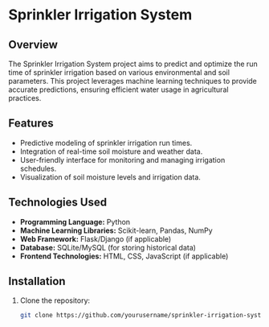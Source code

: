 # Sprinkler Irrigation System

## Overview
The Sprinkler Irrigation System project aims to predict and optimize the run time of sprinkler irrigation based on various environmental and soil parameters. This project leverages machine learning techniques to provide accurate predictions, ensuring efficient water usage in agricultural practices.

## Features
- Predictive modeling of sprinkler irrigation run times.
- Integration of real-time soil moisture and weather data.
- User-friendly interface for monitoring and managing irrigation schedules.
- Visualization of soil moisture levels and irrigation data.

## Technologies Used
- **Programming Language:** Python
- **Machine Learning Libraries:** Scikit-learn, Pandas, NumPy
- **Web Framework:** Flask/Django (if applicable)
- **Database:** SQLite/MySQL (for storing historical data)
- **Frontend Technologies:** HTML, CSS, JavaScript (if applicable)

## Installation
1. Clone the repository:
   ```bash
   git clone https://github.com/yourusername/sprinkler-irrigation-system.git
